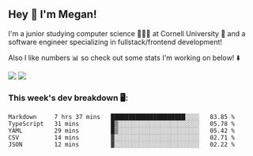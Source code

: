 ## Hey 👋 I'm Megan! 
I'm a junior studying computer science 👩🏻‍💻 at Cornell University 🐻 and a software engineer specializing in fullstack/frontend development!

Also I like numbers 📊 so check out some stats I'm working on below! ⬇️

<img src="https://github-readme-stats.vercel.app/api?username=meganyin13&show_icons=true&hide=stars&count_private=true" />

<img src="https://github-readme-stats.vercel.app/api/top-langs/?username=meganyin13&layout=compact&hide=Jupyter%20Notebook" />

### This week's dev breakdown 🖥:
<!--START_SECTION:waka-->
```text
Markdown     7 hrs 37 mins   █████████████████████░░░░   83.85 % 
TypeScript   31 mins         █▒░░░░░░░░░░░░░░░░░░░░░░░   05.78 % 
YAML         29 mins         █▒░░░░░░░░░░░░░░░░░░░░░░░   05.42 % 
CSV          14 mins         ▓░░░░░░░░░░░░░░░░░░░░░░░░   02.71 % 
JSON         12 mins         ▓░░░░░░░░░░░░░░░░░░░░░░░░   02.22 % 
```
<!--END_SECTION:waka-->